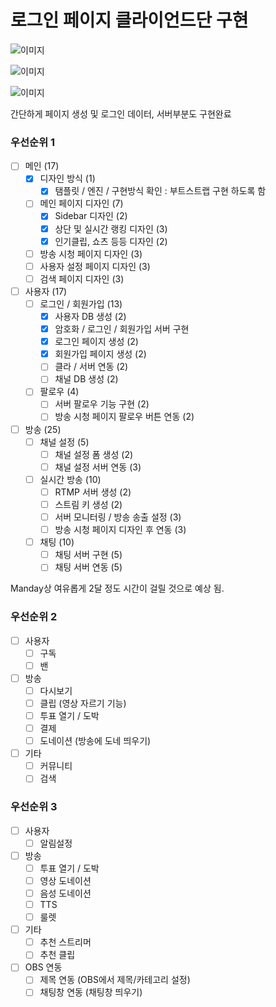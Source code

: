 # 로그인 페이지 클라이언드단 구현

![이미지](./img/202401/20240111022945.png) 

![이미지](./img/202401/20240111023000.png) 

![이미지](./img/202401/20240111023009.png)

간단하게 페이지 생성 및 로그인 데이터, 서버부분도 구현완료



### 우선순위 1
- [ ] 메인 (17)
    - [x] 디자인 방식 (1)
        - [x] 탬플릿 / 엔진 / 구현방식 확인 : 부트스트랩 구현 하도록 함
    - [ ] 메인 페이지 디자인 (7)
        - [x] Sidebar 디자인 (2)
        - [x] 상단 및 실시간 랭킹 디자인 (3)
        - [x] 인기클립, 쇼츠 등등 디자인 (2)
    - [ ] 방송 시청 페이지 디자인 (3)
    - [ ] 사용자 설정 페이지 디자인 (3)
    - [ ] 검색 페이지 디자인 (3)
- [ ] 사용자 (17)
    - [ ] 로그인 / 회원가입 (13)
        - [x] 사용자 DB 생성 (2)
        - [x] 암호화 / 로그인 / 회원가입 서버 구현
        - [x] 로그인 페이지 생성 (2)
        - [x] 회원가입 페이지 생성 (2)
        - [ ] 클라 / 서버 연동 (2)
        - [ ] 채널 DB 생성 (2)
    - [ ] 팔로우 (4)
        - [ ] 서버 팔로우 기능 구현 (2)
        - [ ] 방송 시청 페이지 팔로우 버튼 연동 (2)
- [ ] 방송 (25)
    - [ ] 채널 설정 (5)
        - [ ] 채널 설정 폼 생성 (2)
        - [ ] 채널 설정 서버 연동 (3)
    - [ ] 실시간 방송 (10)
        - [ ] RTMP 서버 생성 (2)
        - [ ] 스트림 키 생성 (2)
        - [ ] 서버 모니터링 / 방송 송출 설정 (3)
        - [ ] 방송 시청 페이지 디자인 후 연동 (3)
    - [ ] 채팅 (10)
        - [ ] 채팅 서버 구현 (5)
        - [ ] 채팅 서버 연동 (5)

Manday상 여유롭게 2달 정도 시간이 걸릴 것으로 예상 됨.

### 우선순위 2
- [ ] 사용자
    - [ ] 구독
    - [ ] 밴
- [ ] 방송
    - [ ] 다시보기
    - [ ] 클립 (영상 자르기 기능)
    - [ ] 투표 열기 / 도박
    - [ ] 결제
    - [ ] 도네이션 (방송에 도네 띄우기)
- [ ] 기타
    - [ ] 커뮤니티
    - [ ] 검색

### 우선순위 3

- [ ] 사용자
    - [ ] 알림설정
- [ ] 방송
    - [ ] 투표 열기 / 도박
    - [ ] 영상 도네이션
    - [ ] 음성 도네이션
    - [ ] TTS
    - [ ] 룰렛
- [ ] 기타
    - [ ] 추천 스트리머
    - [ ] 추천 클립
- [ ] OBS 연동
    - [ ] 제목 연동 (OBS에서 제목/카테고리 설정)
    - [ ] 채팅창 연동 (채팅창 띄우기)
